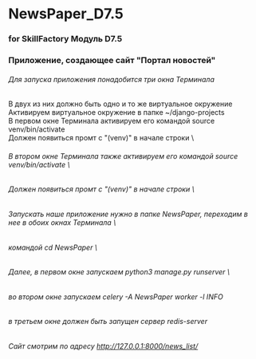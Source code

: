 # NewsPaper_D7.5 #
### for SkillFactory Модуль D7.5 ###
### Приложение, создающее сайт "Портал новостей" ###
###### Для запуска приложения понадобится три окна Терминала 
 В двух из них должно быть одно и то же виртуальное окружение \
 Активируем виртуальное окружение в папке ~/django-projects \
 В первом окне Терминала активируем его командой source venv/bin/activate \
 Должен появиться промт с "(venv)" в начале строки \
###### В втором окне Терминала также активируем его командой source venv/bin/activate \
###### Должен появиться промт с "(venv)" в начале строки \
###### Запускать наше приложение нужно в папке NewsPaper, переходим в нее в обоих окнах Терминала \
###### командой cd NewsPaper \
###### Далее, в первом окне запускаем python3 manage.py runserver \
###### во втором окне запускаем celery -A NewsPaper worker -l INFO ######
###### в третьем окне должен быть запущен сервер redis-server ######
###### Сайт смотрим по адресу http://127.0.0.1:8000/news_list/ ######
